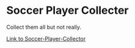 # Soccer Player Collecter
Collect them all but not really.


[Link to Soccer-Player-Collector](https://derek1331.github.io/Soccer-Player-Collector/)

